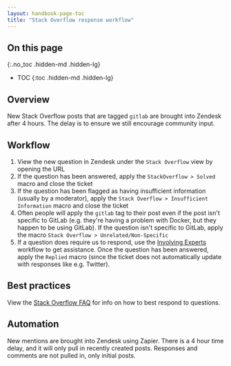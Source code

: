```yaml
---
layout: handbook-page-toc
title: "Stack Overflow response workflow"
---
```


## On this page
{:.no_toc .hidden-md .hidden-lg}

- TOC
{:toc .hidden-md .hidden-lg}

## Overview

New Stack Overflow posts that are tagged `gitlab` are brought into Zendesk after 4 hours. The delay is to ensure we still encourage community input.

## Workflow

1. View the new question in Zendesk under the `Stack Overflow` view by opening the URL
1. If the question has been answered, apply the `StackOverflow > Solved` macro and close the ticket
1. If the question has been flagged as having insufficient information (usually by a moderator), apply the `Stack Overflow > Insufficient Information` macro and close the ticket
1. Often people will apply the `gitlab` tag to their post even if the post isn't specific to GitLab (e.g. they're having a problem with Docker, but they happen to be using GitLab). If the question isn't specific to GitLab, apply the macro `Stack Overflow > Unrelated/Non-Specific`
1. If a question does require us to respond, use the [Involving Experts](/handbook/marketing/community-relations/community-advocacy/workflows/involving-experts) workflow to get assistance. Once the question has been answered, apply the `Replied` macro (since the ticket does not automatically update with responses like e.g. Twitter).

## Best practices

View the [Stack Overflow FAQ](https://meta.stackexchange.com/questions/7931/faq-for-stack-exchange-sites) for info on how to best respond to questions.

## Automation

New mentions are brought into Zendesk using Zapier. There is a 4 hour time delay, and it will only pull in recently created posts. Responses and comments are not pulled in, only initial posts.
